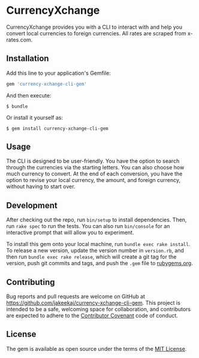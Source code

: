 # CurrencyXchange

CurrencyXchange provides you with a CLI to interact with and help you convert local currencies to foreign currencies. All rates are scraped from x-rates.com. 

## Installation

Add this line to your application's Gemfile:

```ruby
gem 'currency-xchange-cli-gem'
```

And then execute:

    $ bundle

Or install it yourself as:

    $ gem install currency-xchange-cli-gem

## Usage

The CLI is designed to be user-friendly. You have the option to search through the currencies via the starting letters. You can also choose how much currency to convert. At the end of each conversion, you have the option to revise your local currency, the amount, and foreign currency, without having to start over. 

## Development

After checking out the repo, run `bin/setup` to install dependencies. Then, run `rake spec` to run the tests. You can also run `bin/console` for an interactive prompt that will allow you to experiment.

To install this gem onto your local machine, run `bundle exec rake install`. To release a new version, update the version number in `version.rb`, and then run `bundle exec rake release`, which will create a git tag for the version, push git commits and tags, and push the `.gem` file to [rubygems.org](https://rubygems.org).

## Contributing

Bug reports and pull requests are welcome on GitHub at https://github.com/jakeekaj/currency-xchange-cli-gem. This project is intended to be a safe, welcoming space for collaboration, and contributors are expected to adhere to the [Contributor Covenant](http://contributor-covenant.org) code of conduct.


## License

The gem is available as open source under the terms of the [MIT License](http://opensource.org/licenses/MIT).

